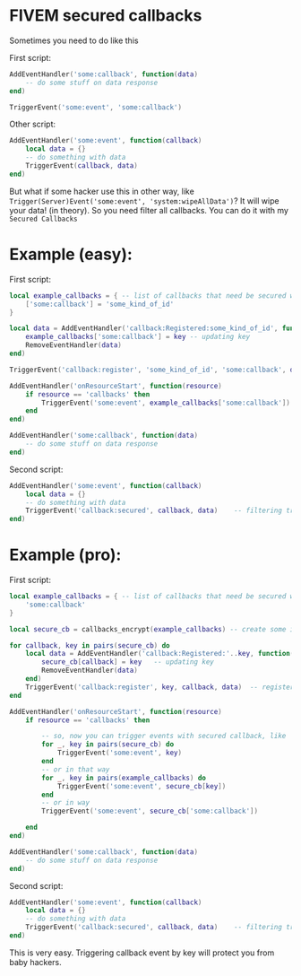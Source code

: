 # FIVEM secured callbacks

Sometimes you need to do like this

First script:
```lua
AddEventHandler('some:callback', function(data)
	-- do some stuff on data response
end)

TriggerEvent('some:event', 'some:callback')
```
Other script:
```lua
AddEventHandler('some:event', function(callback)
	local data = {}
	-- do something with data
	TriggerEvent(callback, data)
end)
```

But what if some hacker use this in other way, like `Trigger(Server)Event('some:event', 'system:wipeAllData')`? It will wipe your data! (in theory).
So you need filter all callbacks. You can do it with my `Secured Callbacks`

# Example (easy):

First script:
```lua
local example_callbacks = {	-- list of callbacks that need be secured way triggering
	['some:callback'] = 'some_kind_of_id'
}

local data = AddEventHandler('callback:Registered:some_kind_of_id', function(name, key, data)
	example_callbacks['some:callback'] = key -- updating key
	RemoveEventHandler(data)
end)

TriggerEvent('callback:register', 'some_kind_of_id', 'some:callback', data) -- registering callback

AddEventHandler('onResourceStart', function(resource)
	if resource == 'callbacks' then
		TriggerEvent('some:event', example_callbacks['some:callback'])
	end
end)

AddEventHandler('some:callback', function(data)
	-- do some stuff on data response
end)
```

Second script:
```lua
AddEventHandler('some:event', function(callback)
	local data = {}
	-- do something with data
	TriggerEvent('callback:secured', callback, data)	-- filtering trough callback:secured EventHandler
end)
```

# Example (pro):

First script:
```lua
local example_callbacks = {	-- list of callbacks that need be secured way triggering
	'some:callback'
}

local secure_cb = callbacks_encrypt(example_callbacks) -- create some identification keys for handle register results

for callback, key in pairs(secure_cb) do
	local data = AddEventHandler('callback:Registered:'..key, function(name, key, data)
		secure_cb[callback] = key	-- updating key
		RemoveEventHandler(data)
	end)
	TriggerEvent('callback:register', key, callback, data)	-- registering callbacks
end

AddEventHandler('onResourceStart', function(resource)
	if resource == 'callbacks' then

		-- so, now you can trigger events with secured callback, like
		for _, key in pairs(secure_cb) do
			TriggerEvent('some:event', key)
		end
		-- or in that way
		for _, key in pairs(example_callbacks) do
			TriggerEvent('some:event', secure_cb[key])
		end
		-- or in way
		TriggerEvent('some:event', secure_cb['some:callback'])

	end
end)

AddEventHandler('some:callback', function(data)
	-- do some stuff on data response
end)
```

Second script:
```lua
AddEventHandler('some:event', function(callback)
	local data = {}
	-- do something with data
	TriggerEvent('callback:secured', callback, data)	-- filtering trough callback:secured EventHandler
end)
```

This is very easy. Triggering callback event by key will protect you from baby hackers.